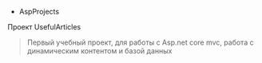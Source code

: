 + AspProjects

Проект UsefulArticles
> Первый учебный проект, для работы с Asp.net core mvc, работа с динамическим контентом и базой данных
